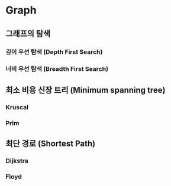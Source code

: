 # Graph

## 그래프의 탐색
### 깊이 우선 탐색 (Depth First Search)
### 너비 우선 탐색 (Breadth First Search)

## 최소 비용 신장 트리 (Minimum spanning tree)
### Kruscal
### Prim

## 최단 경로 (Shortest Path)
### Dijkstra
### Floyd

